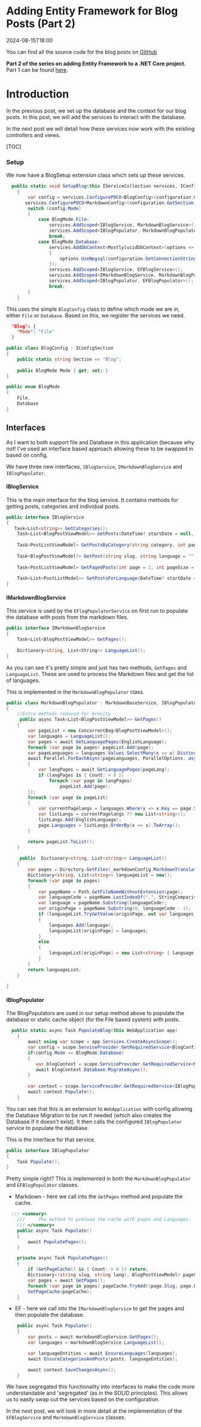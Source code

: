 ﻿# Adding Entity Framework for Blog Posts (Part 2)
<!--category-- ASP.NET, Entity Framework -->
<datetime class="hidden">2024-08-15T18:00</datetime>

You can find all the source code for the blog posts on [GitHub](https://github.com/scottgal/mostlylucidweb/tree/local/Mostlylucid/Blog)

**Part 2 of the series on adding Entity Framework to a .NET Core project.**
Part 1 can be found [here](/blog/addingentityframeworkforblogpostspt1).

# Introduction
In the previous post, we set up the database and the context for our blog posts. In this post, we will add the services to interact with the database.

In the next post we will detail how these services now work with the existing controllers and views.

[TOC]

### Setup
We now have a BlogSetup extension class which sets up these services.


```csharp
  public static void SetupBlog(this IServiceCollection services, IConfiguration configuration)
    {
        var config = services.ConfigurePOCO<BlogConfig>(configuration.GetSection(BlogConfig.Section));
       services.ConfigurePOCO<MarkdownConfig>(configuration.GetSection(MarkdownConfig.Section));
        switch (config.Mode)
        {
            case BlogMode.File:
                services.AddScoped<IBlogService, MarkdownBlogService>();
                services.AddScoped<IBlogPopulator, MarkdownBlogPopulator>();
                break;
            case BlogMode.Database:
                services.AddDbContext<MostlylucidDbContext>(options =>
                {
                    options.UseNpgsql(configuration.GetConnectionString("DefaultConnection"));
                });
                services.AddScoped<IBlogService, EFBlogService>();
                services.AddScoped<IMarkdownBlogService, MarkdownBlogPopulator>();
                services.AddScoped<IBlogPopulator, EFBlogPopulator>();
                break;
        }
    }
```
This uses the simple `BlogConfig` class to define which mode we are in, either `File` or `Database`. Based on this, we register the services we need.
```json
  "Blog": {
    "Mode": "File"
  }
```
```csharp
public class BlogConfig : IConfigSection
{
    public static string Section => "Blog";
    
    public BlogMode Mode { get; set; }
}

public enum BlogMode
{
    File,
    Database
}
```


## Interfaces
As I want to both support file and Database in this application (because why not! I've used an interface based approach allowing these to be swapped in based on config.

We have three new interfaces, `IBlogService`, `IMarkdownBlogService` and `IBlogPopulator`.


#### IBlogService
This is the main interface for the blog service. It contains methods for getting posts, categories and individual posts.


```csharp
public interface IBlogService
{
   Task<List<string>> GetCategories();
    Task<List<BlogPostViewModel>> GetPosts(DateTime? startDate = null, string category = "");
    
    Task<PostListViewModel> GetPostsByCategory(string category, int page = 1, int pageSize = 10, string language = BaseService.EnglishLanguage);
    
    Task<BlogPostViewModel?> GetPost(string slug, string language = "");
    
    Task<PostListViewModel> GetPagedPosts(int page = 1, int pageSize = 10, string language = BaseService.EnglishLanguage);
    
    Task<List<PostListModel>> GetPostsForLanguage(DateTime? startDate = null, string category = "", string language = BaseService.EnglishLanguage);
}
```

#### IMarkdownBlogService
This service is used by the `EFlogPopulatorService` on first run to populate the database with posts from the markdown files.

```csharp
public interface IMarkdownBlogService
{
    Task<List<BlogPostViewModel>> GetPages();
    
    Dictionary<string, List<String>> LanguageList();
}
```
As you can see it's pretty simple and just has two methods, `GetPages` and `LanguageList`. These are used to process the Markdown files and get the list of languages.

This is implemented in the `MarkdownBlogPopulator` class.

```csharp
public class MarkdownBlogPopulator : MarkdownBaseService, IBlogPopulator, IMarkdownBlogService
{
    //Extra methods removed for brevity
     public async Task<List<BlogPostViewModel>> GetPages()
    {
        var pageList = new ConcurrentBag<BlogPostViewModel>();
        var languages = LanguageList();
        var pages = await GetLanguagePages(EnglishLanguage);
        foreach (var page in pages) pageList.Add(page);
        var pageLanguages = languages.Values.SelectMany(x => x).Distinct().ToList();
        await Parallel.ForEachAsync(pageLanguages, ParallelOptions, async (pageLang, ct) =>
        {
            var langPages = await GetLanguagePages(pageLang);
            if (langPages is { Count: > 0 })
                foreach (var page in langPages)
                    pageList.Add(page);
        });
        foreach (var page in pageList)
        {
            var currentPagelangs = languages.Where(x => x.Key == page.Slug).SelectMany(x => x.Value)?.ToList();
            var listLangs = currentPagelangs ?? new List<string>();
            listLangs.Add(EnglishLanguage);
            page.Languages = listLangs.OrderBy(x => x).ToArray();
        }

        return pageList.ToList();
    }
    
     public  Dictionary<string, List<string>> LanguageList()
    {
        var pages = Directory.GetFiles(_markdownConfig.MarkdownTranslatedPath, "*.md");
        Dictionary<string, List<string>> languageList = new();
        foreach (var page in pages)
        {
            var pageName = Path.GetFileNameWithoutExtension(page);
            var languageCode = pageName.LastIndexOf(".", StringComparison.Ordinal) + 1;
            var language = pageName.Substring(languageCode);
            var originPage = pageName.Substring(0, languageCode - 1);
            if (languageList.TryGetValue(originPage, out var languages))
            {
                languages.Add(language);
                languageList[originPage] = languages;
            }
            else
            {
                languageList[originPage] = new List<string> { language };
            }
        }
        return languageList;
    }
 
}
```


#### IBlogPopulator
The BlogPopulators are used in our setup method above to populate the database or static cache object (for the File based system) with posts.

```csharp
  public static async Task PopulateBlog(this WebApplication app)
    {
        await using var scope = app.Services.CreateAsyncScope();
        var config = scope.ServiceProvider.GetRequiredService<BlogConfig>();
        if(config.Mode == BlogMode.Database)
        {
           var blogContext = scope.ServiceProvider.GetRequiredService<MostlylucidDbContext>();
           await blogContext.Database.MigrateAsync();
        }
    
        var context = scope.ServiceProvider.GetRequiredService<IBlogPopulator>();
        await context.Populate();
    }
```
You can see that this is an extension to `WebApplication` with config allowing the Database Migration to be run if needed (which also creates the Database if it doesn't exist). It then calls the configured `IBlogPopulator` service to populate the database.

This is the interface for that service. 

```csharp
public interface IBlogPopulator
{
    Task Populate();
}
```

Pretty simple right? This is implemented in both the `MarkdownBlogPopulator` and `EFBlogPopulator` classes.

-   Markdown - here we call into the `GetPages` method and populate the cache.
```csharp
  /// <summary>
    ///     The method to preload the cache with pages and Languages.
    /// </summary>
    public async Task Populate()
    {
        await PopulatePages();
    }

    private async Task PopulatePages()
    {
        if (GetPageCache() is { Count: > 0 }) return;
        Dictionary<(string slug, string lang), BlogPostViewModel> pageCache = new();
        var pages = await GetPages();
        foreach (var page in pages) pageCache.TryAdd((page.Slug, page.Language), page);
        SetPageCache(pageCache);
    }
```
- EF - here we call into the `IMarkdownBlogService` to get the pages and then populate the database.
```csharp
    public async Task Populate()
    {
        var posts = await markdownBlogService.GetPages();
        var languages = markdownBlogService.LanguageList();

        var languageEntities = await EnsureLanguages(languages);
        await EnsureCategoriesAndPosts(posts, languageEntities);

        await context.SaveChangesAsync();
    }

```

We have segregated this functionality into interfaces to make the code more understandable and 'segregated' (as in the SOLID principles). This allows us to easily swap out the services based on the configuration.

In the next post, we will look in more detail at the implementation of the `EFBlogService` and `MarkdownBlogService` classes.